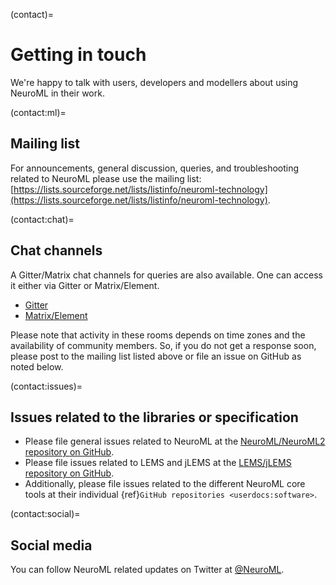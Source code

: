 (contact)=
# Getting in touch

We're happy to talk with users, developers and modellers about using NeuroML in their work.

(contact:ml)=
## Mailing list

For announcements, general discussion, queries, and troubleshooting related to NeuroML please use the mailing list: [https://lists.sourceforge.net/lists/listinfo/neuroml-technology](https://lists.sourceforge.net/lists/listinfo/neuroml-technology).

(contact:chat)=
## Chat channels

A Gitter/Matrix chat channels for queries are also available.
One can access it either via Gitter or Matrix/Element.

- [Gitter](https://gitter.im/NeuroML/community)
- [Matrix/Element](https://matrix.to/#/!EQLdKYsJxEfGHAybdP:gitter.im?via=gitter.im&via=matrix.org)

Please note that activity in these rooms depends on time zones and the availability of community members.
So, if you do not get a response soon, please post to the mailing list listed above or file an issue on GitHub as noted below.

(contact:issues)=
##  Issues related to the libraries or specification

- Please file general issues related to NeuroML at the [NeuroML/NeuroML2 repository on GitHub](https://github.com/NeuroML/Neu.oML2/issues).
- Please file issues related to LEMS and jLEMS at the [LEMS/jLEMS repository on GitHub](https://github.com/LEMS/jLEMS/issues).
- Additionally, please file issues related to the different NeuroML core tools at their individual {ref}`GitHub repositories <userdocs:software>`.

(contact:social)=
##  Social media

You can follow NeuroML related updates on Twitter at [@NeuroML](https://twitter.com/NeuroML).
